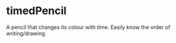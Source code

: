 # timedPencil
A pencil that changes its colour with time. Easily know the order of writing/drawing.
